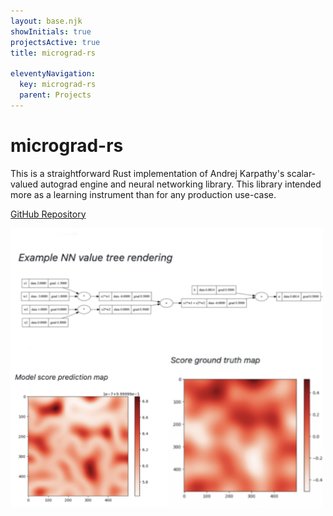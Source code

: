 ```yaml
---
layout: base.njk
showInitials: true
projectsActive: true
title: micrograd-rs

eleventyNavigation:
  key: micrograd-rs
  parent: Projects
---
```


# micrograd-rs

This is a straightforward Rust implementation of Andrej Karpathy's scalar-valued
autograd engine and neural networking library. This library intended more as
a learning instrument than for any production use-case.

[GitHub Repository](https://github.com/danielway/micrograd-rs)

<img src="/images/micrograd-rs.png" alt="micrograd-rs" width="500px" />
